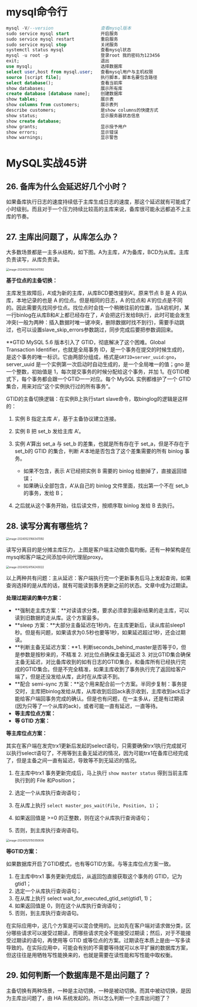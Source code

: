 # mysql命令行

```sql
mysql -V/--version       			查看mysql版本
sudo service mysql start  			开启服务
sudo service mysql restart  		重启服务
sudo service mysql stop  			关闭服务
systemctl status mysql   			查看mysql状态
mysql -u root -p         			登录root 我的密码为123456
exit;								退出
use mysql;							选择数据库
select user,host from mysql.user;	查看mysql用户与主机权限
source [script file];         		执行脚本，脚本名要包含路径
select database();        			查看当前库
show databases;           			展示所有库
create database [database name];    创建数据库
show tables;						展示表
show columns from customers;        展示表列
describe customers;					是show columns的快捷方式
show status; 						显示服务器状态信息
show create database;				
show grants;						显示授予用户
show errors;						显示错误
show warnings;						显示警告
```

# MySQL实战45讲

## 26. 备库为什么会延迟好几个小时？

如果备库执行日志的速度持续低于主库生成日志的速度，那这个延迟就有可能成了小时级别。而且对于一个压力持续比较高的主库来说，备库很可能永远都追不上主库的节奏。

## 27. 主库出问题了，从库怎么办？

大多数场景都是一主多从结构，如下图。A为主库，A’为备库，BCD为从库。主库负责读写，从库负责读。

<img src="./assets/image-20240523164347092.png" alt="image-20240523164347092" style="zoom: 50%;" />

**基于位点的主备切换：**

主库发生故障后，A‘成为新的主库，从库BCD要改接到A’。原来节点 B 是 A 的从库，本地记录的也是 A 的位点。但是相同的日志，A 的位点和 A’的位点是不同的。因此需要先找同步位点。找位点时会找一个稍微往前的位置，当A宕机时，某一行binlog在从库B和A‘上都已经存在了，A’会把这行发给B执行，此时可能会发生冲突(一般为两种：插入数据时唯一键冲突，删除数据时找不到行)，需要手动跳过，也可以设置slave_skip_errors参数跳过，同步完成后要把参数调回来。

**GTID MySQL 5.6 版本引入了 GTID，彻底解决了这个困难。Global Transaction Identifier，也就是全局事务 ID，是一个事务在提交的时候生成的，是这个事务的唯一标识。它由两部分组成，格式是`GRTID=server_uuid:gno`，server_uuid 是一个实例第一次启动时自动生成的，是一个全局唯一的值；gno 是一个整数，初始值是 1，每次提交事务的时候分配给这个事务，并加 1。在GTID模式下，每个事务都会跟一个GTID一一对应。每个 MySQL 实例都维护了一个 GTID 集合，用来对应“这个实例执行过的所有事务”。

GTID的主备切换逻辑：在实例B上执行start slave命令，取binglog的逻辑是这样的：

1.  实例 B 指定主库 A’，基于主备协议建立连接。
2. 实例 B 把 set_b 发给主库 A’。
3. 实例 A’算出 set_a 与 set_b 的差集，也就是所有存在于 set_a，但是不存在于 set_b的 GTID 的集合，判断 A’本地是否包含了这个差集需要的所有 binlog 事务。
   - 如果不包含，表示 A’已经把实例 B 需要的 binlog 给删掉了，直接返回错误；
   - 如果确认全部包含，A’从自己的 binlog 文件里面，找出第一个不在 set_b 的事务，发给 B；

4. 之后就从这个事务开始，往后读文件，按顺序取 binlog 发给 B 去执行。

## 28. 读写分离有哪些坑？

<img src="./assets/image-20240523164347092.png" alt="image-20240523164347092" style="zoom: 50%;" />

读写分离目的是分摊主库压力，上图是客户端主动做负载均衡。还有一种架构是在mysql和客户端之间添加中间代理层proxy。

<img src="./assets/image-20240524154243022.png" alt="image-20240524154243022" style="zoom: 50%;" />

以上两种共有问题：主从延迟：客户端执行完一个更新事务后马上发起查询，如果查询选择的是从库的话，就有可能读到事务更新之前的状态。文章中成为过期读。

**处理过期读的集中方案：**

- **强制走主库方案：**对读请求分类，要求必须拿到最新结果的走主库，可以读到旧数据的走从库。这个方案最多。
- **sleep 方案：**大部分主备延迟在1秒内，在主库更新后，读从库前sleep1秒。但是有问题，如果请求为0.5秒也要等1秒，如果延迟超过1秒，还会过期读。
- **判断主备无延迟方案：**1. 判断seconds_behind_master是否等于0，但是参数是按秒来的，不精准  2. 对比位点确保主备无延迟   3. 对比GTID集合确保主备无延迟，对比备库收到的如有日志的GTID集合，和备库所有已经执行完成的GTID集合。但是不完全精准，如果主库收到了事务执行完了返回给客户端了，但是还没发给从库，此时在从库读不到。
- **配合 semi-sync 方案：**这个用来配合前一个方案。半同步复制：事务提交时，主库把binlog发给从库，从库收到后回ack表示收到，主库收到ack后才能给客户端回事务完成的确认。但是也有问题，在一主多从，还是有过期读(因为只等了一个从库的ack)，或者可能一直有延迟，一直等待。
- **等主库位点方案：**
- **等 GTID 方案：**

**等主库位点方案：**

其实在客户端在发完trx1更新后发起的select语句，只需要确保trx1执行完成就可以执行select语句了，不用等到主备无延迟的情况，因为可能trx1在备库已经完成了，但是主备之间一直有延迟，导致等不到无延迟的情况。

1. 在主库中trx1 事务更新完成后，马上执行 `show master status` 得到当前主库执行到的 File 和Position；

2. 选定一个从库执行查询语句；
3. 在从库上执行 `select master_pos_wait(File, Position, 1)`；
4. 如果返回值是 >=0 的正整数，则在这个从库执行查询语句；
5. 否则，到主库执行查询语句。

<img src="./assets/image-20240525150350836.png" alt="image-20240525150350836" style="zoom:50%;" />



**等GTID方案：**

如果数据库开启了GTID模式，也有等GTID方案。与等主库位点方案一致。

1. 在主库中trx1 事务更新完成后，从返回包直接获取这个事务的 GTID，记为 gtid1；
2. 选定一个从库执行查询语句；
3. 在从库上执行 select wait_for_executed_gtid_set(gtid1, 1)；
4. 如果返回值是 0，则在这个从库执行查询语句；
5. 否则，到主库执行查询语句。

在实际应用中，这几个方案是可以混合使用的。比如先在客户端对请求做分类，区分哪些请求可以接受过期读，而哪些请求完全不能接受过期读；然后，对于不能接受过期读的语句，再使用等 GTID 或等位点的方案。过期读在本质上是由一写多读导致的。在实际应用中，可能会有别的不需要等待就可以水平扩展的数据库方案，但这往往是用牺牲写性能换来的，也就是需要在读性能和写性能中取权衡。

## 29. 如何判断一个数据库是不是出问题了？

主备切换有两种场景，一种是主动切换，一种是被动切换。而其中被动切换，是因为主库出问题了，由 HA 系统发起的。所以怎么判断一个主库出问题了？
